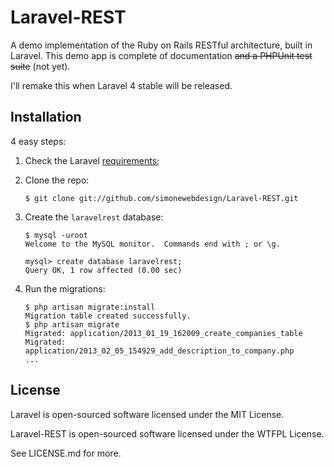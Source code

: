 # Laravel-REST

A demo implementation of the Ruby on Rails RESTful architecture, built in Laravel. This demo app is complete of documentation ~~and a PHPUnit test suite~~ (not yet).

I'll remake this when Laravel 4 stable will be released.


## Installation

4 easy steps:

1.  Check the Laravel [requirements](http://laravel.com/docs/install#requirements);

2.  Clone the repo:

        $ git clone git://github.com/simonewebdesign/Laravel-REST.git

3.  Create the `laravelrest` database:

        $ mysql -uroot
        Welcome to the MySQL monitor.  Commands end with ; or \g.

        mysql> create database laravelrest;
        Query OK, 1 row affected (0.00 sec)

4.  Run the migrations:

        $ php artisan migrate:install
        Migration table created successfully.
        $ php artisan migrate
        Migrated: application/2013_01_19_162009_create_companies_table
        Migrated: application/2013_02_05_154929_add_description_to_company.php
        ...


## License

Laravel is open-sourced software licensed under the MIT License.

Laravel-REST is open-sourced software licensed under the WTFPL License.

See LICENSE.md for more.
